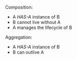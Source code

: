 Composition:
- A _HAS-A_ instance of B
- B cannot live without A
- A manages the lifecycle of B

Aggregation:
- A _HAS-A_ instance of B
- B can outlive A
